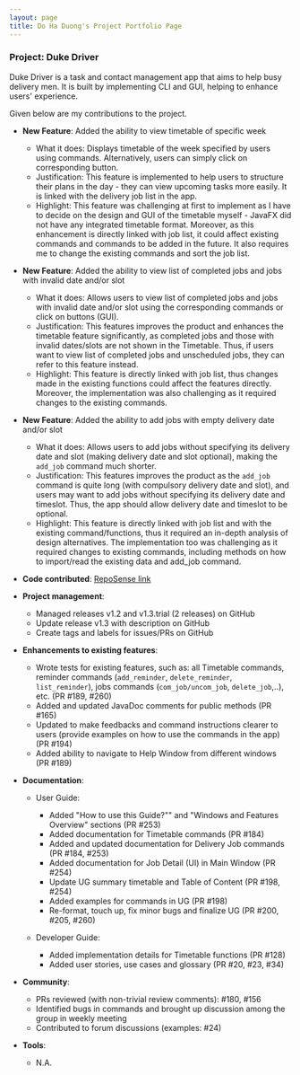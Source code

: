 ```yaml
---
layout: page
title: Do Ha Duong's Project Portfolio Page
---
```


### Project: Duke Driver

Duke Driver is a task and contact management app that aims to help busy delivery men. It is built by implementing CLI and GUI, helping to enhance users' experience.

Given below are my contributions to the project.

* **New Feature**: Added the ability to view timetable of specific week
  * What it does: Displays timetable of the week specified by users using commands. Alternatively, users can simply click on corresponding button.
  * Justification: This feature is implemented to help users to structure their plans in the day - they can view upcoming tasks more easily. It is linked with the delivery job list in the app.
  * Highlight: This feature was challenging at first to implement as I have to decide on the design and GUI of the timetable myself - JavaFX did not have any integrated timetable format. Moreover, as this enhancement is directly linked with job list, it could affect existing commands and commands to be added in the future. It also requires me to change the existing commands and sort the job list.

* **New Feature**: Added the ability to view list of completed jobs and jobs with invalid date and/or slot
  * What it does: Allows users to view list of completed jobs and jobs with invalid date and/or slot using the corresponding commands or click on buttons (GUI).
  * Justification: This features improves the product and enhances the timetable feature significantly, as completed jobs and those with invalid dates/slots are not shown in the Timetable. Thus, if users want to view list of completed jobs and unscheduled jobs, they can refer to this feature instead.
  * Highlight: This feature is directly linked with job list, thus changes made in the existing functions could affect the features directly. Moreover, the implementation was also challenging as it required changes to the existing commands. 

* **New Feature**: Added the ability to add jobs with empty delivery date and/or slot
    * What it does: Allows users to add jobs without specifying its delivery date and slot (making delivery date and slot optional), making the `add_job` command much shorter.
    * Justification: This features improves the product as the `add_job` command is quite long (with compulsory delivery date and slot), and users may want to add jobs without specifying its delivery date and timeslot. Thus, the app should allow delivery date and timeslot to be optional.
    * Highlight: This feature is directly linked with job list and with the existing command/functions, thus it required an in-depth analysis of design alternatives. The implementation too was challenging as it required changes to existing commands, including methods on how to import/read the existing data and add_job command.


* **Code contributed**: [RepoSense link](https://nus-cs2103-ay2223s2.github.io/tp-dashboard/?search=dohaduong&breakdown=true)

* **Project management**:
    * Managed releases v1.2 and v1.3.trial (2 releases) on GitHub
    * Update release v1.3 with description on GitHub
    * Create tags and labels for issues/PRs on GitHub

* **Enhancements to existing features**:
    * Wrote tests for existing features, such as: all Timetable commands, reminder commands (`add_reminder`, `delete_reminder`, `list_reminder`), jobs commands (`com_job/uncom_job`, `delete_job`,..), etc. (PR #189, #260)
    * Added and updated JavaDoc comments for public methods (PR #165)
    * Updated to make feedbacks and command instructions clearer to users (provide examples on how to use the commands in the app) (PR #194)
    * Added ability to navigate to Help Window from different windows (PR #189)

* **Documentation**:
    * User Guide:
        * Added "How to use this Guide?"" and "Windows and Features Overview" sections (PR #253)
        * Added documentation for Timetable commands (PR #184)
        * Added and updated documentation for Delivery Job commands (PR #184, #253)
        * Added documentation for Job Detail (UI) in Main Window (PR #254)
        * Update UG summary timetable and Table of Content (PR #198, #254)
        * Added examples for commands in UG (PR #198)
        * Re-format, touch up, fix minor bugs and finalize UG (PR #200, #205, #260)
      
    * Developer Guide:
        * Added implementation details for Timetable functions (PR #128)
        * Added user stories, use cases and glossary (PR #20, #23, #34)

* **Community**:
    * PRs reviewed (with non-trivial review comments): #180, #156 
    * Identified bugs in commands and brought up discussion among the group in weekly meeting
    * Contributed to forum discussions (examples: #24)

* **Tools**:
   * N.A.


